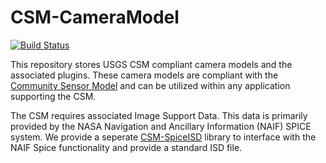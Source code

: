# CSM-CameraModel

[![Build Status](https://travis-ci.org/USGS-Astrogeology/CSM-CameraModel.svg?branch=master)](https://travis-ci.org/USGS-Astrogeology/CSM-CameraModel)

This repository stores USGS CSM compliant camera models and the associated
plugins.  These camera models are compliant with the [Community Sensor
Model](https://github.com/sminster/csm) and can be utilized within any application supporting the CSM.

The CSM requires associated Image Support Data.  This data is primarily
provided by the NASA Navigation and Ancillary Information (NAIF) SPICE system.
We provide a seperate
[CSM-SpiceISD](https://github.com/USGS-Astrogeology/CSM-SpiceISD) library to interface with the NAIF Spice
functionality and provide a standard ISD file.  
